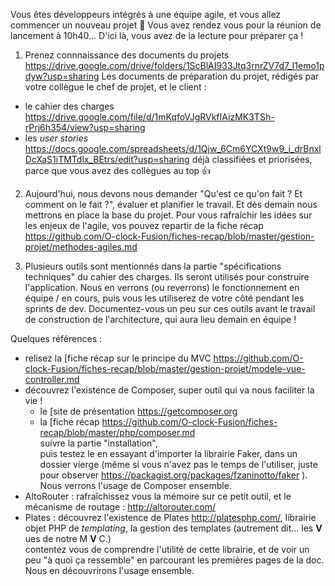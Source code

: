 Vous êtes développeurs intégrés à une équipe agile, et vous allez commencer un nouveau projet :tada:
Vous avez rendez vous pour la réunion de lancement à 10h40... D'ici là, vous avez de la lecture pour préparer ça !

1. Prenez connnaissance des documents du projets https://drive.google.com/drive/folders/1ScBlAI933Jtq3rnrZV7d7_I1emo1pdyw?usp=sharing
Les documents de préparation du projet, rédigés par votre collègue le chef de projet, et le client :
- le cahier des charges https://drive.google.com/file/d/1mKqfoVJgRVkfIAizMK3TSh-rPrj6h354/view?usp=sharing
- les _user stories_ https://docs.google.com/spreadsheets/d/1Qjw_6Cm6YCXt9w9_i_drBnxlDcXaS1iTMTdlx_BEtrs/edit?usp=sharing déjà classifiées et priorisées, parce que vous avez des collègues au top :+1:

2. Aujourd'hui, nous devons nous demander "Qu'est ce qu'on fait ? Et comment on le fait ?", évaluer et planifier le travail. Et dès demain nous mettrons en place la base du projet.
Pour vous rafraîchir les idées sur les enjeux de l'agile, vos pouvez repartir de la fiche récap https://github.com/O-clock-Fusion/fiches-recap/blob/master/gestion-projet/methodes-agiles.md

3. Plusieurs outils sont mentionnés dans la partie "spécifications techniques" du cahier des charges. Ils seront utilisés pour construire l'application. Nous en verrons (ou reverrons) le fonctionnement en équipe / en cours, puis vous les utiliserez de votre côté pendant les sprints de dev. Documentez-vous un peu sur ces outils avant le travail de construction de l'architecture, qui aura lieu demain en équipe !

Quelques références :
- relisez la [fiche récap sur le principe du MVC https://github.com/O-clock-Fusion/fiches-recap/blob/master/gestion-projet/modele-vue-controller.md
- découvrez l'existence de Composer, super outil qui va nous faciliter la vie !
  - le [site de présentation https://getcomposer.org
  - la [fiche récap https://github.com/O-clock-Fusion/fiches-recap/blob/master/php/composer.md    
    suivre la partie "installation",  
    puis testez le en essayant d'importer la librairie Faker, dans un dossier vierge (même si vous n'avez pas le temps de l'utiliser, juste pour observer https://packagist.org/packages/fzaninotto/faker ).  
    Nous verrons l'usage de Composer ensemble.
- AltoRouter : rafraîchissez vous la mémoire sur ce petit outil, et le mécanisme de routage : http://altorouter.com/
- Plates : découvrez l'existence de Plates http://platesphp.com/, librairie objet PHP de _templating_, la gestion des templates (autrement dit... les **V** ues de notre M **V** C.)    
  contentez vous de comprendre l'utilité de cette librairie, et de voir un peu "à quoi ça ressemble" en parcourant les premières pages de la doc. Nous en découvrirons l'usage ensemble.
